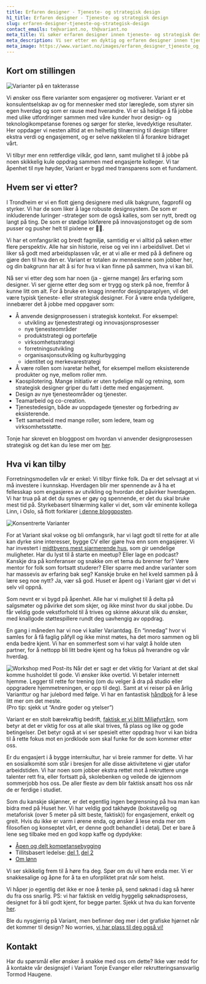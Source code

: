 ```yaml
---
title: Erfaren designer - Tjeneste- og strategisk design
h1_title: Erfaren designer - Tjeneste- og strategisk design
slug: erfaren-designer-tjeneste-og-strategisk-design
contact_emails: te@variant.no, th@variant.no
meta_title: Vi søker erfaren designer innen tjeneste- og strategisk design!
meta_description: Vi ser etter en dyktig og erfaren designer innen tjeneste- og strategisk design!
meta_image: https://www.variant.no/images/erfaren_designer_tjeneste_og_strategisk_design.jpg
---
```


## Kort om stillingen

![Varianter på en takterasse](/images/strategisk-ellen-hilde.png)

Vi ønsker oss flere varianter som engasjerer og motiverer. Variant er et konsulentselskap av og for mennesker med stor læreglede, som styrer sin egen hverdag og som er rause med hverandre. Vi er så heldige å få jobbe med ulike utfordringer sammen med våre kunder hvor design- og teknologikompetanse forenes og sørger for sterke, levedyktige resultater. Her oppdager vi nesten alltid at en helhetlig tilnærming til design tilfører ekstra verdi og engasjement, og er selve nøkkelen til å forankre bidraget vårt.

Vi tilbyr mer enn rettferdige vilkår, god lønn, samt mulighet til å jobbe på noen skikkelig kule oppdrag sammen med engasjerte kolleger. Vi tar åpenhet til nye høyder, Variant er bygd med transparens som et fundament.

## Hvem ser vi etter?

I Trondheim er vi en flott gjeng designere med ulik bakgrunn, fagprofil og styrker. Vi har de som liker å lage robuste designsystem. De som er inkluderende luringer -strateger som de også kalles, som ser nytt, bredt og langt på ting. De som er stødige lokførere på innovasjonstoget og de som pusser og pusher helt til pixlene er 👌🏻.

Vi har et omfangsrikt og bredt fagmiljø, samtidig er vi alltid på søken etter flere perspektiv. Alle har sin historie, reise og vei inn i arbeidslivet. Det vi liker så godt med arbeidsplassen vår, er at vi alle er med på å definere og gjøre den til hva den er. Variant er totalen av menneskene som jobber her, og din bakgrunn har alt å si for hva vi kan finne på sammen, hva vi kan bli.

Nå ser vi etter deg som har noen (ja - gjerne mange) års erfaring som designer. Vi ser gjerne etter deg som er trygg og sterk på noe, fremfor å kunne litt om alt. For å bruke en knagg innenfor designparaplyen, vil det være typisk tjeneste- eller strategisk designer. For å være enda tydeligere, innebærer det å jobbe med oppgaver som:

- Å anvende designprosessen i strategisk kontekst. For eksempel:
  - utvikling av tjenestestrategi og innovasjonsprosesser
  - nye tjenesteområder
  - produktstrategi og portefølje
  - virksomhetsstrategi
  - forretningsutvikling
  - organisasjonsutvikling og kulturbygging
  - identitet og merkevarestrategi
- Å være rollen som ivaretar helhet, for eksempel mellom eksisterende produkter og nye, mellom roller mm.
- Kaospilotering. Mange initiativ er uten tydelige mål og retning, som strategisk designer griper du fatt i dette med engasjement.
- Design av nye tjenesteområder og tjenester.
- Teamarbeid og co-creation.
- Tjenestedesign, både av uoppdagede tjenester og forbedring av eksisterende.
- Tett samarbeid med mange roller, som ledere, team og virksomhetsstøtte.

Tonje har skrevet en bloggpost om hvordan vi anvender designprosessen strategisk og det kan du lese mer om [her](https://blog.variant.no/har-vi-n%C3%A5dd-toppen-av-designernes-gullalder-9e1bbe867a2d).

## Hva vi kan tilby

Forretningsmodellen vår er enkel: Vi tilbyr flinke folk. Da er det selvsagt at vi må investere i kunnskap. Hverdagen blir mer spennende av å ha et fellesskap som engasjeres av utvikling og hvordan det påvirker hverdagen. Vi har trua på at det du synes er gøy og spennende, er det du skal bruke mest tid på. Styrkebasert tilnærming kaller vi det, som vår eminente kollega Linn, i Oslo, så flott forklarer [i denne bloggposten](https://blog.variant.no/l%C3%A6reglede-i-variant-444e20c6915c).

<div class="left blob1"><img alt="Konsentrerte Varianter" src="/images/strategisk-ellen.png"/></div>

For at Variant skal vokse og bli omfangsrik, har vi lagt godt til rette for at alle kan dyrke sine interesser, bygge CV eller gjøre hva enn som engasjerer. Vi har investert i [midtbyens mest sjarmerende hus](https://blog.variant.no/varianthusets-community-space-dc3e8a0a6795), som gir uendelige muligheter. Har du lyst til å starte en meetup? Eller lage en podcast? Kanskje dra på konferanser og snakke om et tema du brenner for? Være mentor for folk som fortsatt studerer? Eller sparre med andre varianter som har massevis av erfaring bak seg? Kanskje bruke en hel kveld sammen på å lære seg noe nytt? Ja, vær så god. Huset er åpent og i Variant gjør vi det vi selv vil oppnå.

Som nevnt er vi bygd på åpenhet. Alle har vi mulighet til å delta på salgsmøter og påvirke det som skjer, og ikke minst hvor du skal jobbe. Du får veldig gode vekstforhold til å trives og skinne akkurat slik du ønsker, med knallgode støttespillere rundt deg uavhengig av oppdrag.

En gang i måneden har vi noe vi kaller Variantdag. En “innedag” hvor vi samles for å få faglig påfyll og ikke minst møtes, ha det moro sammen og bli enda bedre kjent. Vi har en sommerfest som vi har valgt å holde uten partner, for å nettopp bli litt bedre kjent og ha fokus på hverandre og vår hverdag.

![Workshop med Post-its](/images/strategisk-tonje-hilde-vikas.png)
Når det er sagt er det viktig for Variant at det skal komme husholdet til gode. Vi ønsker ikke overtid. Vi betaler internett hjemme. Legger til rette for trening (om du velger å dra på studio eller oppgradere hjemmetreningen, er opp til deg). Samt at vi reiser på en årlig Varianttur og har julebord med følge. Vi har en fantastisk [håndbok](https://handbook.variant.no/) for å lese litt mer om det meste.  
(Pro tip: sjekk ut “Andre goder og ytelser”)

Variant er en stolt bærekraftig bedrift, [faktisk er vi blitt Miljøfyrtårn](https://blog.variant.no/b%C3%A6rekraft-kun-for-g%C3%B8y-f7b3c392d9b), som betyr at det er viktig for oss at alle skal trives, få plass og like og gode betingelser. Det betyr også at vi ser spesielt etter oppdrag hvor vi kan bidra til å rette fokus mot en jordklode som skal funke for de som kommer etter oss.

Er du engasjert i å bygge internkultur, har vi breie rammer for dette. Vi har en sosialkomité som står i bresjen for alle disse aktivitetene vi gjør utafor arbeidstiden. Vi har noen som jobber ekstra rettet mot å rekruttere unge talenter rett fra, eller fortsatt på, skolebenken og veilede de igjennom sommerjobb hos oss. De aller fleste av dem blir faktisk ansatt hos oss når de er ferdige i studiet.

Som du kanskje skjønner, er det egentlig ingen begrensning på hva man kan bidra med på Huset her. Vi har veldig god takhøyde (bokstavelig og metaforisk (over 5 meter på sitt beste, faktisk)) for engasjement, enkelt og greit. Hvis du ikke er varm i ørene enda, og ønsker å lese enda mer om filosofien og konseptet vårt, er denne godt behandlet i detalj. Det er bare å lene seg tilbake med en god kopp kaffe og dypdykke:

- [Åpen og delt kompetansebygging](https://blog.variant.no/aapen-og-delt-kompetansebygging-c229771eee93)
- Tillitsbasert ledelse: [del 1](https://blog.variant.no/tillitsbasert-ledelse-del-1-hva-og-hvorfor-86f6aa485cf9), [del 2](https://blog.variant.no/tillitsbasert-ledelse-del-2-sette-retning-449452fcc6a6)
- [Om lønn](https://blog.variant.no/bonusutbetaling-og-l%C3%B8nnsjusteringer-c6d340f0a6d)

Vi ser skikkelig frem til å høre fra deg. Spør om du vil høre enda mer. Vi er snakkesalige og åpne for å ta en uforpliktet prat når som helst.

Vi håper jo egentlig det ikke er noe å tenke på, send søknad i dag så hører du fra oss snarlig. PS: vi har faktisk en veldig hyggelig søknadsprosess, designet for å bli godt kjent, for begge parter. Sjekk ut hva du kan forvente [her](https://handbook.variant.no/#ansettelse-og-jobbintervju).

Ble du nysgjerrig på Variant, men befinner deg mer i det grafiske hjørnet når det kommer til design? No worries, [vi har plass til deg også vi!](https://www.variant.no/jobs/erfaren-designer-uxui)

## Kontakt

Har du spørsmål eller ønsker å snakke med oss om dette? Ikke vær redd for å kontakte vår designsjef i Variant Tonje Evanger eller rekrutteringsansvarlig Tormod Haugene.
